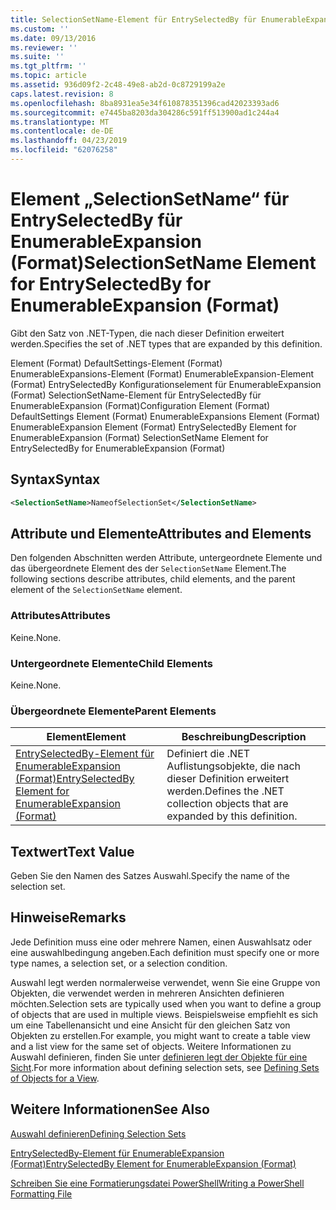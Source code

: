 ```yaml
---
title: SelectionSetName-Element für EntrySelectedBy für EnumerableExpansion (Format) | Microsoft-Dokumentation
ms.custom: ''
ms.date: 09/13/2016
ms.reviewer: ''
ms.suite: ''
ms.tgt_pltfrm: ''
ms.topic: article
ms.assetid: 936d09f2-2c48-49e8-ab2d-0c8729199a2e
caps.latest.revision: 8
ms.openlocfilehash: 8ba8931ea5e34f610878351396cad42023393ad6
ms.sourcegitcommit: e7445ba8203da304286c591ff513900ad1c244a4
ms.translationtype: MT
ms.contentlocale: de-DE
ms.lasthandoff: 04/23/2019
ms.locfileid: "62076258"
---
```

# <a name="selectionsetname-element-for-entryselectedby-for-enumerableexpansion-format"></a><span data-ttu-id="25c56-102">Element „SelectionSetName“ für EntrySelectedBy für EnumerableExpansion (Format)</span><span class="sxs-lookup"><span data-stu-id="25c56-102">SelectionSetName Element for EntrySelectedBy for EnumerableExpansion (Format)</span></span>

<span data-ttu-id="25c56-103">Gibt den Satz von .NET-Typen, die nach dieser Definition erweitert werden.</span><span class="sxs-lookup"><span data-stu-id="25c56-103">Specifies the set of .NET types that are expanded by this definition.</span></span>

<span data-ttu-id="25c56-104">Element (Format) DefaultSettings-Element (Format) EnumerableExpansions-Element (Format) EnumerableExpansion-Element (Format) EntrySelectedBy Konfigurationselement für EnumerableExpansion (Format) SelectionSetName-Element für EntrySelectedBy für EnumerableExpansion (Format)</span><span class="sxs-lookup"><span data-stu-id="25c56-104">Configuration Element (Format) DefaultSettings Element (Format) EnumerableExpansions Element (Format) EnumerableExpansion Element (Format) EntrySelectedBy Element for EnumerableExpansion (Format) SelectionSetName Element for EntrySelectedBy for EnumerableExpansion (Format)</span></span>

## <a name="syntax"></a><span data-ttu-id="25c56-105">Syntax</span><span class="sxs-lookup"><span data-stu-id="25c56-105">Syntax</span></span>

```xml
<SelectionSetName>NameofSelectionSet</SelectionSetName>

```

## <a name="attributes-and-elements"></a><span data-ttu-id="25c56-106">Attribute und Elemente</span><span class="sxs-lookup"><span data-stu-id="25c56-106">Attributes and Elements</span></span>

<span data-ttu-id="25c56-107">Den folgenden Abschnitten werden Attribute, untergeordnete Elemente und das übergeordnete Element des der `SelectionSetName` Element.</span><span class="sxs-lookup"><span data-stu-id="25c56-107">The following sections describe attributes, child elements, and the parent element of the `SelectionSetName` element.</span></span>

### <a name="attributes"></a><span data-ttu-id="25c56-108">Attributes</span><span class="sxs-lookup"><span data-stu-id="25c56-108">Attributes</span></span>

<span data-ttu-id="25c56-109">Keine.</span><span class="sxs-lookup"><span data-stu-id="25c56-109">None.</span></span>

### <a name="child-elements"></a><span data-ttu-id="25c56-110">Untergeordnete Elemente</span><span class="sxs-lookup"><span data-stu-id="25c56-110">Child Elements</span></span>

<span data-ttu-id="25c56-111">Keine.</span><span class="sxs-lookup"><span data-stu-id="25c56-111">None.</span></span>

### <a name="parent-elements"></a><span data-ttu-id="25c56-112">Übergeordnete Elemente</span><span class="sxs-lookup"><span data-stu-id="25c56-112">Parent Elements</span></span>

|<span data-ttu-id="25c56-113">Element</span><span class="sxs-lookup"><span data-stu-id="25c56-113">Element</span></span>|<span data-ttu-id="25c56-114">Beschreibung</span><span class="sxs-lookup"><span data-stu-id="25c56-114">Description</span></span>|
|-------------|-----------------|
|[<span data-ttu-id="25c56-115">EntrySelectedBy-Element für EnumerableExpansion (Format)</span><span class="sxs-lookup"><span data-stu-id="25c56-115">EntrySelectedBy Element for EnumerableExpansion (Format)</span></span>](./entryselectedby-element-for-enumerableexpansion-format.md)|<span data-ttu-id="25c56-116">Definiert die .NET Auflistungsobjekte, die nach dieser Definition erweitert werden.</span><span class="sxs-lookup"><span data-stu-id="25c56-116">Defines the .NET collection objects that are expanded by this definition.</span></span>|

## <a name="text-value"></a><span data-ttu-id="25c56-117">Textwert</span><span class="sxs-lookup"><span data-stu-id="25c56-117">Text Value</span></span>

<span data-ttu-id="25c56-118">Geben Sie den Namen des Satzes Auswahl.</span><span class="sxs-lookup"><span data-stu-id="25c56-118">Specify the name of the selection set.</span></span>

## <a name="remarks"></a><span data-ttu-id="25c56-119">Hinweise</span><span class="sxs-lookup"><span data-stu-id="25c56-119">Remarks</span></span>

<span data-ttu-id="25c56-120">Jede Definition muss eine oder mehrere Namen, einen Auswahlsatz oder eine auswahlbedingung angeben.</span><span class="sxs-lookup"><span data-stu-id="25c56-120">Each definition must specify one or more type names, a selection set, or a selection condition.</span></span>

<span data-ttu-id="25c56-121">Auswahl legt werden normalerweise verwendet, wenn Sie eine Gruppe von Objekten, die verwendet werden in mehreren Ansichten definieren möchten.</span><span class="sxs-lookup"><span data-stu-id="25c56-121">Selection sets are typically used when you want to define a group of objects that are used in multiple views.</span></span> <span data-ttu-id="25c56-122">Beispielsweise empfiehlt es sich um eine Tabellenansicht und eine Ansicht für den gleichen Satz von Objekten zu erstellen.</span><span class="sxs-lookup"><span data-stu-id="25c56-122">For example, you might want to create a table view and a list view for the same set of objects.</span></span> <span data-ttu-id="25c56-123">Weitere Informationen zu Auswahl definieren, finden Sie unter [definieren legt der Objekte für eine Sicht](./defining-selection-sets.md).</span><span class="sxs-lookup"><span data-stu-id="25c56-123">For more information about defining selection sets, see [Defining Sets of Objects for a View](./defining-selection-sets.md).</span></span>

## <a name="see-also"></a><span data-ttu-id="25c56-124">Weitere Informationen</span><span class="sxs-lookup"><span data-stu-id="25c56-124">See Also</span></span>

[<span data-ttu-id="25c56-125">Auswahl definieren</span><span class="sxs-lookup"><span data-stu-id="25c56-125">Defining Selection Sets</span></span>](./defining-selection-sets.md)

[<span data-ttu-id="25c56-126">EntrySelectedBy-Element für EnumerableExpansion (Format)</span><span class="sxs-lookup"><span data-stu-id="25c56-126">EntrySelectedBy Element for EnumerableExpansion (Format)</span></span>](./entryselectedby-element-for-enumerableexpansion-format.md)

[<span data-ttu-id="25c56-127">Schreiben Sie eine Formatierungsdatei PowerShell</span><span class="sxs-lookup"><span data-stu-id="25c56-127">Writing a PowerShell Formatting File</span></span>](./writing-a-powershell-formatting-file.md)
